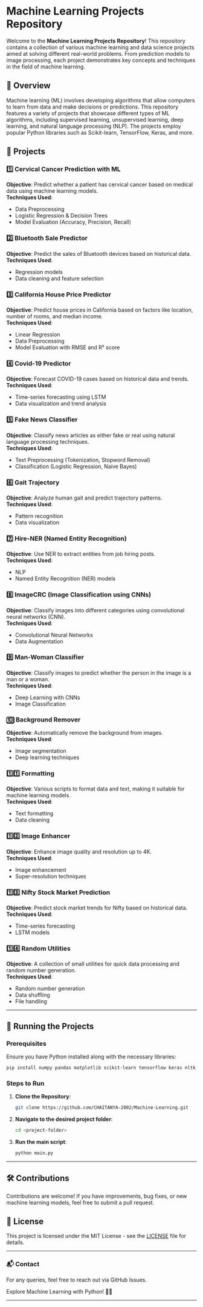 # Machine Learning Projects Repository

Welcome to the **Machine Learning Projects Repository**! This repository contains a collection of various machine learning and data science projects aimed at solving different real-world problems. From prediction models to image processing, each project demonstrates key concepts and techniques in the field of machine learning.

## 📌 Overview
Machine learning (ML) involves developing algorithms that allow computers to learn from data and make decisions or predictions. This repository features a variety of projects that showcase different types of ML algorithms, including supervised learning, unsupervised learning, deep learning, and natural language processing (NLP). The projects employ popular Python libraries such as Scikit-learn, TensorFlow, Keras, and more.

## 📂 Projects

### 1️⃣ **Cervical Cancer Prediction with ML**  
**Objective**: Predict whether a patient has cervical cancer based on medical data using machine learning models.  
**Techniques Used**:  
- Data Preprocessing  
- Logistic Regression & Decision Trees  
- Model Evaluation (Accuracy, Precision, Recall)

### 2️⃣ **Bluetooth Sale Predictor**  
**Objective**: Predict the sales of Bluetooth devices based on historical data.  
**Techniques Used**:  
- Regression models  
- Data cleaning and feature selection

### 3️⃣ **California House Price Predictor**  
**Objective**: Predict house prices in California based on factors like location, number of rooms, and median income.  
**Techniques Used**:  
- Linear Regression  
- Data Preprocessing  
- Model Evaluation with RMSE and R² score

### 4️⃣ **Covid-19 Predictor**  
**Objective**: Forecast COVID-19 cases based on historical data and trends.  
**Techniques Used**:  
- Time-series forecasting using LSTM  
- Data visualization and trend analysis

### 5️⃣ **Fake News Classifier**  
**Objective**: Classify news articles as either fake or real using natural language processing techniques.  
**Techniques Used**:  
- Text Preprocessing (Tokenization, Stopword Removal)  
- Classification (Logistic Regression, Naive Bayes)

### 6️⃣ **Gait Trajectory**  
**Objective**: Analyze human gait and predict trajectory patterns.  
**Techniques Used**:  
- Pattern recognition  
- Data visualization

### 7️⃣ **Hire-NER (Named Entity Recognition)**  
**Objective**: Use NER to extract entities from job hiring posts.  
**Techniques Used**:  
- NLP  
- Named Entity Recognition (NER) models

### 8️⃣ **ImageCRC (Image Classification using CNNs)**  
**Objective**: Classify images into different categories using convolutional neural networks (CNN).  
**Techniques Used**:  
- Convolutional Neural Networks  
- Data Augmentation

### 9️⃣ **Man-Woman Classifier**  
**Objective**: Classify images to predict whether the person in the image is a man or a woman.  
**Techniques Used**:  
- Deep Learning with CNNs  
- Image Classification

### 🔟 **Background Remover**  
**Objective**: Automatically remove the background from images.  
**Techniques Used**:  
- Image segmentation  
- Deep learning techniques

### 1️⃣1️⃣ **Formatting**  
**Objective**: Various scripts to format data and text, making it suitable for machine learning models.  
**Techniques Used**:  
- Text formatting  
- Data cleaning

### 1️⃣2️⃣ **Image Enhancer**  
**Objective**: Enhance image quality and resolution up to 4K.  
**Techniques Used**:  
- Image enhancement  
- Super-resolution techniques

### 1️⃣3️⃣ **Nifty Stock Market Prediction**  
**Objective**: Predict stock market trends for Nifty based on historical data.  
**Techniques Used**:  
- Time-series forecasting  
- LSTM models

### 1️⃣4️⃣ **Random Utilities**  
**Objective**: A collection of small utilities for quick data processing and random number generation.  
**Techniques Used**:  
- Random number generation  
- Data shuffling  
- File handling

---

## 🚀 Running the Projects

### Prerequisites
Ensure you have Python installed along with the necessary libraries:
```bash
pip install numpy pandas matplotlib scikit-learn tensorflow keras nltk
```

### Steps to Run
1. **Clone the Repository**:
   ```bash
   git clone https://github.com/CHAITANYA-2002/Machine-Learning.git
   ```
2. **Navigate to the desired project folder**:
   ```bash
   cd <project-folder>
   ```
3. **Run the main script**:
   ```bash
   python main.py
   ```

---

## 🛠 Contributions
Contributions are welcome! If you have improvements, bug fixes, or new machine learning models, feel free to submit a pull request.

## 📜 License
This project is licensed under the MIT License - see the [LICENSE](LICENSE) file for details.

---

### 📬 Contact
For any queries, feel free to reach out via GitHub Issues.

Explore Machine Learning with Python! 🤖🚀

---
